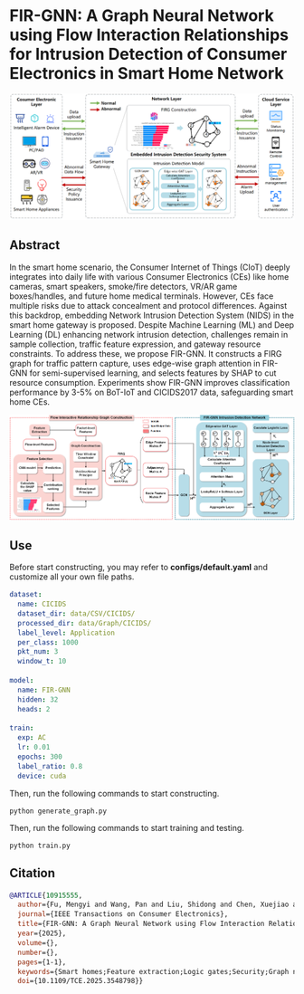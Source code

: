 # FIR-GNN: A Graph Neural Network using Flow Interaction Relationships for Intrusion Detection of Consumer Electronics in Smart Home Network

![](./figures/smart_home_framework.png)

## Abstract

In the smart home scenario, the Consumer Internet of Things (CIoT) deeply integrates into daily life with various Consumer Electronics (CEs) like home cameras, smart speakers, smoke/fire detectors, VR/AR game boxes/handles, and future home medical terminals. However, CEs face multiple risks due to attack concealment and protocol differences. Against this backdrop, embedding Network Intrusion Detection System (NIDS) in the smart home gateway is proposed. Despite Machine Learning (ML) and Deep Learning (DL) enhancing network intrusion detection, challenges remain in sample collection, traffic feature expression, and gateway resource constraints. To address these, we propose FIR-GNN. It constructs a FIRG graph for traffic pattern capture, uses edge-wise graph attention in FIR-GNN for semi-supervised learning, and selects features by SHAP to cut resource consumption. Experiments show FIR-GNN improves classification performance by 3-5% on BoT-IoT and CICIDS2017 data, safeguarding smart home CEs.

![](./figures/framework.png)

## Use

Before start constructing, you may refer to **configs/default.yaml** and customize all your own file paths.

```yaml
dataset:
  name: CICIDS
  dataset_dir: data/CSV/CICIDS/
  processed_dir: data/Graph/CICIDS/
  label_level: Application
  per_class: 1000
  pkt_num: 3
  window_t: 10

model:
  name: FIR-GNN
  hidden: 32
  heads: 2

train:
  exp: AC
  lr: 0.01
  epochs: 300
  label_ratio: 0.8
  device: cuda
```

Then, run the following commands to start constructing.

```
python generate_graph.py
```



Then, run the following commands to start training and testing.

```
python train.py
```

## Citation

```bibtex
@ARTICLE{10915555,
  author={Fu, Mengyi and Wang, Pan and Liu, Shidong and Chen, Xuejiao and Zhou, Xiaokang},
  journal={IEEE Transactions on Consumer Electronics}, 
  title={FIR-GNN: A Graph Neural Network using Flow Interaction Relationships for Intrusion Detection of Consumer Electronics in Smart Home Network}, 
  year={2025},
  volume={},
  number={},
  pages={1-1},
  keywords={Smart homes;Feature extraction;Logic gates;Security;Graph neural networks;Consumer electronics;Training;Network intrusion detection;Deep learning;Telecommunication traffic;Network intrusion detection;graph neural networks;smart home gateways;graph attention networks;consumer electronicsss},
  doi={10.1109/TCE.2025.3548798}}

```
